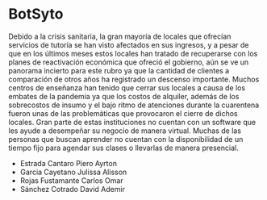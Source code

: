 # BotSyto

Debido a la crisis sanitaria, la gran mayoría de locales que ofrecían servicios de tutoría se han visto afectados en sus ingresos, y a pesar de que en los últimos meses estos locales han tratado de recuperarse con los planes de reactivación económica que ofreció el gobierno, aún se ve un panorama incierto para este rubro ya que la cantidad de clientes a comparación de otros años ha registrado un descenso importante.
Muchos centros de enseñanza han tenido que  cerrar sus locales a causa de los embates de la pandemia ya que los costos de alquiler, además de los sobrecostos de insumo y el bajo ritmo de atenciones durante la cuarentena fueron unas de las problemáticas que provocaron el cierre de dichos locales.
Gran parte de estas instituciones no cuentan con un software que les ayude a desempeñar su negocio de manera virtual.
Muchas de las personas que buscan aprender no cuentan con la disponibilidad de un tiempo fijo para agendar sus clases o llevarlas de manera presencial.


- Estrada Cantaro Piero Ayrton
- Garcia Cayetano Julissa Alisson
- Rojas Fustamante Carlos Omar
- Sánchez Cotrado David Ademir
